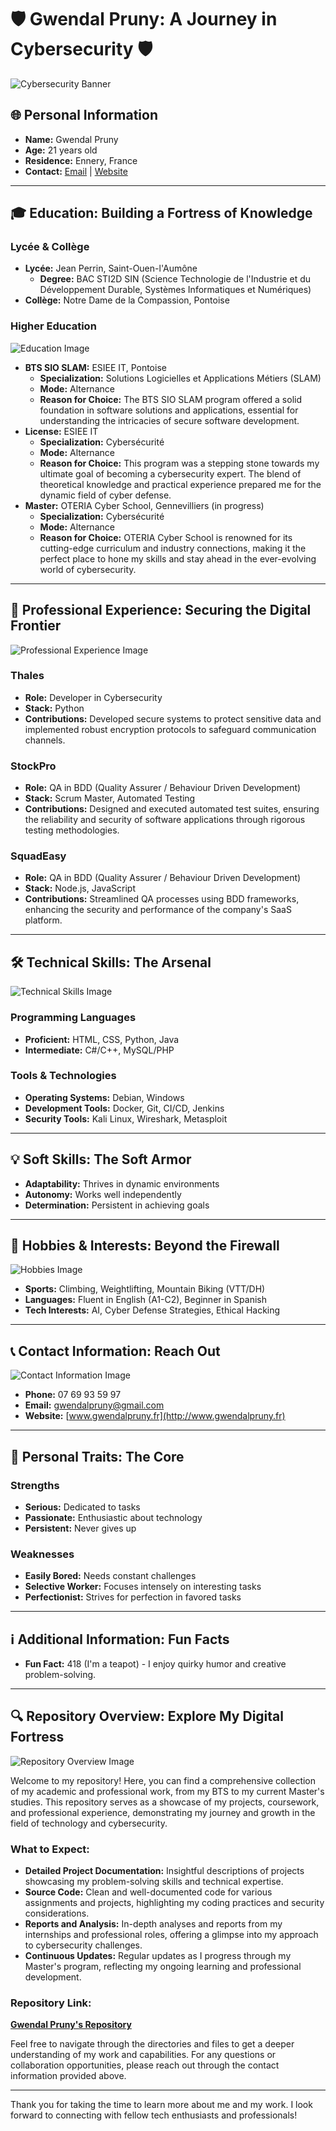 # 🛡️ Gwendal Pruny: A Journey in Cybersecurity 🛡️

![Cybersecurity Banner](https://via.placeholder.com/800x200)

## 🌐 Personal Information
- **Name:** Gwendal Pruny
- **Age:** 21 years old
- **Residence:** Ennery, France
- **Contact:** [Email](mailto:gwendalpruny@gmail.com) | [Website](http://www.gwendalpruny.fr)

---

## 🎓 Education: Building a Fortress of Knowledge

### Lycée & Collège
- **Lycée:** Jean Perrin, Saint-Ouen-l'Aumône
  - **Degree:** BAC STI2D SIN (Science Technologie de l'Industrie et du Développement Durable, Systèmes Informatiques et Numériques)
- **Collège:** Notre Dame de la Compassion, Pontoise

### Higher Education
![Education Image](https://via.placeholder.com/400x200)
- **BTS SIO SLAM:** ESIEE IT, Pontoise
  - **Specialization:** Solutions Logicielles et Applications Métiers (SLAM)
  - **Mode:** Alternance
  - **Reason for Choice:** The BTS SIO SLAM program offered a solid foundation in software solutions and applications, essential for understanding the intricacies of secure software development.
- **License:** ESIEE IT
  - **Specialization:** Cybersécurité
  - **Mode:** Alternance
  - **Reason for Choice:** This program was a stepping stone towards my ultimate goal of becoming a cybersecurity expert. The blend of theoretical knowledge and practical experience prepared me for the dynamic field of cyber defense.
- **Master:** OTERIA Cyber School, Gennevilliers (in progress)
  - **Specialization:** Cybersécurité
  - **Mode:** Alternance
  - **Reason for Choice:** OTERIA Cyber School is renowned for its cutting-edge curriculum and industry connections, making it the perfect place to hone my skills and stay ahead in the ever-evolving world of cybersecurity.

---

## 💼 Professional Experience: Securing the Digital Frontier

![Professional Experience Image](https://via.placeholder.com/400x200)

### Thales
- **Role:** Developer in Cybersecurity
- **Stack:** Python
- **Contributions:** Developed secure systems to protect sensitive data and implemented robust encryption protocols to safeguard communication channels.

### StockPro
- **Role:** QA in BDD (Quality Assurer / Behaviour Driven Development)
- **Stack:** Scrum Master, Automated Testing
- **Contributions:** Designed and executed automated test suites, ensuring the reliability and security of software applications through rigorous testing methodologies.

### SquadEasy
- **Role:** QA in BDD (Quality Assurer / Behaviour Driven Development)
- **Stack:** Node.js, JavaScript
- **Contributions:** Streamlined QA processes using BDD frameworks, enhancing the security and performance of the company's SaaS platform.

---

## 🛠️ Technical Skills: The Arsenal

![Technical Skills Image](https://via.placeholder.com/400x200)

### Programming Languages
- **Proficient:** HTML, CSS, Python, Java
- **Intermediate:** C#/C++, MySQL/PHP

### Tools & Technologies
- **Operating Systems:** Debian, Windows
- **Development Tools:** Docker, Git, CI/CD, Jenkins
- **Security Tools:** Kali Linux, Wireshark, Metasploit

---

## 💡 Soft Skills: The Soft Armor
- **Adaptability:** Thrives in dynamic environments
- **Autonomy:** Works well independently
- **Determination:** Persistent in achieving goals

---

## 🎯 Hobbies & Interests: Beyond the Firewall

![Hobbies Image](https://via.placeholder.com/400x200)

- **Sports:** Climbing, Weightlifting, Mountain Biking (VTT/DH)
- **Languages:** Fluent in English (A1-C2), Beginner in Spanish
- **Tech Interests:** AI, Cyber Defense Strategies, Ethical Hacking

---

## 📞 Contact Information: Reach Out

![Contact Information Image](https://via.placeholder.com/400x200)

- **Phone:** 07 69 93 59 97
- **Email:** [gwendalpruny@gmail.com](mailto:gwendalpruny@gmail.com)
- **Website:** [www.gwendalpruny.fr](http://www.gwendalpruny.fr)

---

## 🌱 Personal Traits: The Core

### Strengths
- **Serious:** Dedicated to tasks
- **Passionate:** Enthusiastic about technology
- **Persistent:** Never gives up

### Weaknesses
- **Easily Bored:** Needs constant challenges
- **Selective Worker:** Focuses intensely on interesting tasks
- **Perfectionist:** Strives for perfection in favored tasks

---

## ℹ️ Additional Information: Fun Facts
- **Fun Fact:** 418 (I'm a teapot) - I enjoy quirky humor and creative problem-solving.

---

## 🔍 Repository Overview: Explore My Digital Fortress

![Repository Overview Image](https://via.placeholder.com/400x200)

Welcome to my repository! Here, you can find a comprehensive collection of my academic and professional work, from my BTS to my current Master's studies. This repository serves as a showcase of my projects, coursework, and professional experience, demonstrating my journey and growth in the field of technology and cybersecurity.

### What to Expect:
- **Detailed Project Documentation:** Insightful descriptions of projects showcasing my problem-solving skills and technical expertise.
- **Source Code:** Clean and well-documented code for various assignments and projects, highlighting my coding practices and security considerations.
- **Reports and Analysis:** In-depth analyses and reports from my internships and professional roles, offering a glimpse into my approach to cybersecurity challenges.
- **Continuous Updates:** Regular updates as I progress through my Master's program, reflecting my ongoing learning and professional development.

### Repository Link:
**[Gwendal Pruny's Repository](https://github.com/Zerio113/AboutMyself/tree/main)**

Feel free to navigate through the directories and files to get a deeper understanding of my work and capabilities. For any questions or collaboration opportunities, please reach out through the contact information provided above.

---

Thank you for taking the time to learn more about me and my work. I look forward to connecting with fellow tech enthusiasts and professionals!
